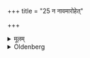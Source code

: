 +++
title = "25 न नावमारोहेत्"

+++

<details><summary>मूलम्</summary>

न नावमारोहेत् २५
</details>

<details><summary>Oldenberg</summary>

25. Let him not ascend a ship.
</details>
